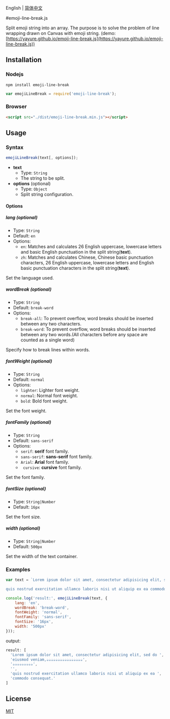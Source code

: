 English | [简体中文](./README.ZH-CN.md)

#emoji-line-break.js

Split emoji string into an array. The purpose is to solve the problem of line wrapping drawn on Canvas with emoji string. (demo: [https://yayure.github.io/emoji-line-break.js](https://yayure.github.io/emoji-line-break.js))

## Installation
### Nodejs
```shell
npm install emoji-line-break
```
```javascript
var emojiLineBreak = require('emoji-line-break');
```

### Browser
```html
<script src="./dist/emoji-line-break.min.js"></script>
```

## Usage
### Syntax
```javascript
emojiLineBreak(text[, options]);
```

- **text**
  - Type: `String`
  - The string to be split.
- **options** (optional)
  - Type: `Object`
  - Split string configuration.

#### Options

##### lang (optional)
- Type: `String`
- Default: `en`
- Options:
  - `en`: Matches and calculates 26 English uppercase, lowercase letters and basic English punctuation in the split string(**text**).
  - `zh`: Matches and calculates Chinese, Chinese basic punctuation characters, 26 English uppercase, lowercase letters and English basic punctuation characters in the split string(**text**).

Set the language used.

##### wordBreak (optional)
- Type: `String`
- Default: `break-word`
- Options:
  - `break-all`: To prevent overflow, word breaks should be inserted between any two characters.
  - `break-word`: To prevent overflow, word breaks should be inserted between any two words.(All characters before any space are counted as a single word)

Specify how to break lines within words.

##### fontWeight (optional)
- Type: `String`
- Default: `normal`
- Options:
  - `lighter`: Lighter font weight.
  - `normal`: Normal font weight.
  - `bold`: Bold font weight.

Set the font weight.

##### fontFamily (optional)
- Type: `String`
- Default: `sans-serif`
- Options:
  - `serif`: **serif** font family.
  - `sans-serif`: **sans-serif** font family.
  - `Arial`: **Arial** font family.
  - ` cursive`: **cursive** font family.

Set the font family.

##### fontSize (optional)
- Type: `String|Number`
- Default: `16px`

Set the font size.

##### width (optional)
- Type: `String|Number`
- Default: `500px`

Set the width of the text container.

### Examples
```javascript
var text = `Lorem ipsum dolor sit amet, consectetur adipisicing elit, sed do eiusmod veniam,☕☕☕☕☕☕☕☕☕☕☕☕☕☕☕☕☕☕☕☕☕☕☕☕☕

quis nostrud exercitation ullamco laboris nisi ut aliquip ex ea commodo consequat.`;

console.log('result:', emojiLineBreak(text, {
    lang: 'en',
    wordBreak: 'break-word',
    fontWeight: 'normal',
    fontFamily: 'sans-serif',
    fontSize: '16px',
    width: '500px'
}));
```
output:
```javascript
result: [
  'Lorem ipsum dolor sit amet, consectetur adipisicing elit, sed do ',
  'eiusmod veniam,☕☕☕☕☕☕☕☕☕☕☕☕☕☕☕☕',
  '☕☕☕☕☕☕☕☕☕',
  '',
  'quis nostrud exercitation ullamco laboris nisi ut aliquip ex ea ',
  'commodo consequat.'
]
```

## License

[MIT](https://opensource.org/licenses/MIT)